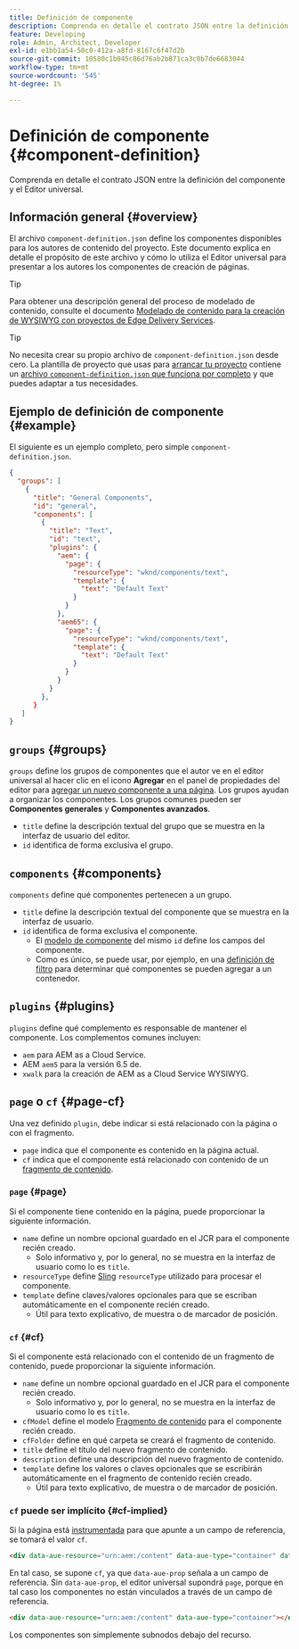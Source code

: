```yaml
---
title: Definición de componente
description: Comprenda en detalle el contrato JSON entre la definición del componente y el Editor universal.
feature: Developing
role: Admin, Architect, Developer
exl-id: e1bb1a54-50c0-412a-a8fd-8167c6f47d2b
source-git-commit: 10580c1b045c86d76ab2b871ca3c0b7de6683044
workflow-type: tm+mt
source-wordcount: '545'
ht-degree: 1%

---
```


# Definición de componente {#component-definition}

Comprenda en detalle el contrato JSON entre la definición del componente y el Editor universal.

## Información general {#overview}

El archivo `component-definition.json` define los componentes disponibles para los autores de contenido del proyecto. Este documento explica en detalle el propósito de este archivo y cómo lo utiliza el Editor universal para presentar a los autores los componentes de creación de páginas.

>[!TIP]
>
>Para obtener una descripción general del proceso de modelado de contenido, consulte el documento [Modelado de contenido para la creación de WYSIWYG con proyectos de Edge Delivery Services](/help/edge/wysiwyg-authoring/content-modeling.md).

>[!TIP]
>
>No necesita crear su propio archivo de `component-definition.json` desde cero. La plantilla de proyecto que usas para [arrancar tu proyecto](/help/edge/wysiwyg-authoring/edge-dev-getting-started.md) contiene un [archivo `component-definition.json` que funciona por completo](https://github.com/adobe-rnd/aem-boilerplate-xwalk/blob/main/component-definition.json) y que puedes adaptar a tus necesidades.

## Ejemplo de definición de componente {#example}

El siguiente es un ejemplo completo, pero simple `component-definition.json`.

```json
{
  "groups": [
    {
      "title": "General Components",
      "id": "general",
      "components": [
        {
          "title": "Text",
          "id": "text",
          "plugins": {
            "aem": {
              "page": {
                "resourceType": "wknd/components/text",
                "template": {
                  "text": "Default Text"
                }
              }
            },
            "aem65": {
              "page": {
                "resourceType": "wknd/components/text",
                "template": {
                  "text": "Default Text"
                }
              }
            }
          }
        },
      }
   ]
}
```

## `groups` {#groups}

`groups` define los grupos de componentes que el autor ve en el editor universal al hacer clic en el icono **Agregar** en el panel de propiedades del editor para [agregar un nuevo componente a una página](/help/sites-cloud/authoring/universal-editor/authoring.md#adding-components). Los grupos ayudan a organizar los componentes. Los grupos comunes pueden ser **Componentes generales** y **Componentes avanzados**.

* `title` define la descripción textual del grupo que se muestra en la interfaz de usuario del editor.
* `id` identifica de forma exclusiva el grupo.

## `components` {#components}

`components` define qué componentes pertenecen a un grupo.

* `title` define la descripción textual del componente que se muestra en la interfaz de usuario.
* `id` identifica de forma exclusiva el componente.
   * El [modelo de componente](/help/implementing/universal-editor/field-types.md#model-structure) del mismo `id` define los campos del componente.
   * Como es único, se puede usar, por ejemplo, en una [definición de filtro](/help/implementing/universal-editor/filtering.md) para determinar qué componentes se pueden agregar a un contenedor.

## `plugins` {#plugins}

`plugins` define qué complemento es responsable de mantener el componente. Los complementos comunes incluyen:

* `aem` para AEM as a Cloud Service.
* AEM `aem5` para la versión 6.5 de.
* `xwalk` para la creación de AEM as a Cloud Service WYSIWYG.

## `page` o `cf` {#page-cf}

Una vez definido `plugin`, debe indicar si está relacionado con la página o con el fragmento.

* `page` indica que el componente es contenido en la página actual.
* `cf` indica que el componente está relacionado con contenido de un [fragmento de contenido](/help/assets/content-fragments/content-fragments.md).

### `page` {#page}

Si el componente tiene contenido en la página, puede proporcionar la siguiente información.

* `name` define un nombre opcional guardado en el JCR para el componente recién creado.
   * Solo informativo y, por lo general, no se muestra en la interfaz de usuario como lo es `title`.
* `resourceType` define [Sling](/help/implementing/developing/introduction/sling-cheatsheet.md) `resourceType` utilizado para procesar el componente.
* `template` define claves/valores opcionales para que se escriban automáticamente en el componente recién creado.
   * Útil para texto explicativo, de muestra o de marcador de posición.

### `cf` {#cf}

Si el componente está relacionado con el contenido de un fragmento de contenido, puede proporcionar la siguiente información.

* `name` define un nombre opcional guardado en el JCR para el componente recién creado.
   * Solo informativo y, por lo general, no se muestra en la interfaz de usuario como lo es `title`.
* `cfModel` define el modelo [Fragmento de contenido](/help/assets/content-fragments/content-fragments-models.md) para el componente recién creado.
* `cfFolder` define en qué carpeta se creará el fragmento de contenido.
* `title` define el título del nuevo fragmento de contenido.
* `description` define una descripción del nuevo fragmento de contenido.
* `template` define los valores o claves opcionales que se escribirán automáticamente en el fragmento de contenido recién creado.
   * Útil para texto explicativo, de muestra o de marcador de posición.

### `cf` puede ser implícito {#cf-implied}

Si la página está [instrumentada](/help/implementing/universal-editor/getting-started.md#instrument-page) para que apunte a un campo de referencia, se tomará el valor `cf`.

```html
<div data-aue-resource="urn:aem:/content" data-aue-type="container" data-aue-prop="field"></div>
```

En tal caso, se supone `cf`, ya que `data-aue-prop` señala a un campo de referencia. Sin `data-aue-prop`, el editor universal supondrá `page`, porque en tal caso los componentes no están vinculados a través de un campo de referencia.

```html
<div data-aue-resource="urn:aem:/content" data-aue-type="container"></div>
```

Los componentes son simplemente subnodos debajo del recurso.
